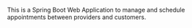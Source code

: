 This is a Spring Boot Web Application to manage and schedule appointments between providers and customers. 
